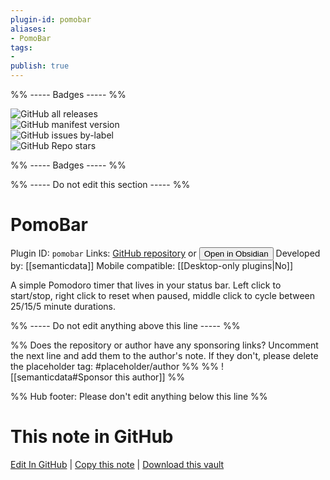 ```yaml
---
plugin-id: pomobar
aliases:
- PomoBar
tags: 
- 
publish: true
---
```


%% ----- Badges ----- %%

![GitHub all releases](https://img.shields.io/github/downloads/semanticdata/obsidian-pomodoro/total?color=573E7A&logo=github&style=for-the-badge)   
![GitHub manifest version](https://img.shields.io/github/manifest-json/v/semanticdata/obsidian-pomodoro?color=573E7A&logo=github&style=for-the-badge)   
![GitHub issues by-label](https://img.shields.io/github/issues/semanticdata/obsidian-pomodoro/help%20wanted?color=573E7A&logo=github&style=for-the-badge)   
![GitHub Repo stars](https://img.shields.io/github/stars/semanticdata/obsidian-pomodoro?color=573E7A&logo=github&style=for-the-badge)

%% ----- Badges ----- %%

%% ----- Do not edit this section ----- %%

# PomoBar

Plugin ID: `pomobar`
Links: [GitHub repository](https://github.com/semanticdata/obsidian-pomodoro) or [<button id=HH>Open in Obsidian</button>](obsidian://show-plugin?id=pomobar)
Developed by: [[semanticdata]]
Mobile compatible: [[Desktop-only plugins|No]]

A simple Pomodoro timer that lives in your status bar. Left click to start/stop, right click to reset when paused, middle click to cycle between 25/15/5 minute durations.

%% ----- Do not edit anything above this line ----- %% 

%% Does the repository or author have any sponsoring links? Uncomment the next line and add them to the author's note. If they don't, please delete the placeholder tag: #placeholder/author %%
%% ![[semanticdata#Sponsor this author]] %%

%% Hub footer: Please don't edit anything below this line %%

# This note in GitHub

<span class="git-footer">[Edit In GitHub](https://github.dev/obsidian-community/obsidian-hub/blob/main/02%20-%20Community%20Expansions/02.05%20All%20Community%20Expansions/Plugins/pomobar.md "git-hub-edit-note") | [Copy this note](https://raw.githubusercontent.com/obsidian-community/obsidian-hub/main/02%20-%20Community%20Expansions/02.05%20All%20Community%20Expansions/Plugins/pomobar.md "git-hub-copy-note") | [Download this vault](https://github.com/obsidian-community/obsidian-hub/archive/refs/heads/main.zip "git-hub-download-vault") </span>
